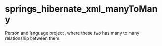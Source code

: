 # springs_hibernate_xml_manyToMany
Person and language project , where these two has many to many relationship between them.
